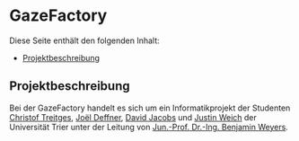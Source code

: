 # GazeFactory
Diese Seite enthält den folgenden Inhalt:
- [Projektbeschreibung](../#projektbschreibung)

## Projektbeschreibung
Bei der GazeFactory handelt es sich um ein Informatikprojekt der Studenten [Christof Treitges](https://github.com/CTreitges), [Joël Deffner](https://github.com/JDeffner), [David Jacobs](https://github.com/DJacobs-dev) und [Justin Weich](https://github.com/1Houston1) der Universität Trier unter der Leitung von [Jun.-Prof. Dr.-Ing. Benjamin Weyers](https://www.uni-trier.de/universitaet/fachbereiche-faecher/fachbereich-iv/faecher/informatikwissenschaften/professuren/human-computer-interaction/team/benjamin-weyers).
